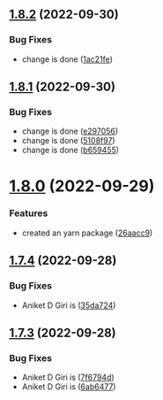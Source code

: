 ## [1.8.2](https://github.com/ANKDGIRI777/mypackage/compare/v1.8.1...v1.8.2) (2022-09-30)


### Bug Fixes

* change is done ([1ac21fe](https://github.com/ANKDGIRI777/mypackage/commit/1ac21fecd4722829a59cb0d75c150ba6842485f5))

## [1.8.1](https://github.com/ANKDGIRI777/mypackage/compare/v1.8.0...v1.8.1) (2022-09-30)


### Bug Fixes

* change is done ([e297056](https://github.com/ANKDGIRI777/mypackage/commit/e29705606fc0976391c2959401561eacd1e655ee))
* change is done ([5108f97](https://github.com/ANKDGIRI777/mypackage/commit/5108f97fd642b43879c7a0085821235daa3b7602))
* change is done ([b659455](https://github.com/ANKDGIRI777/mypackage/commit/b659455888e9cc15c0a77dea82c8a13fc6718815))

# [1.8.0](https://github.com/ANKDGIRI777/mypackage/compare/v1.7.4...v1.8.0) (2022-09-29)


### Features

* created an yarn package ([26aacc9](https://github.com/ANKDGIRI777/mypackage/commit/26aacc938a47722c624ca823d1e99550464d8762))

## [1.7.4](https://github.com/ANKDGIRI777/mypackage/compare/v1.7.3...v1.7.4) (2022-09-28)


### Bug Fixes

* Aniket D Giri is ([35da724](https://github.com/ANKDGIRI777/mypackage/commit/35da7245d981a4aa35ab336fcb0f245c3af53701))

## [1.7.3](https://github.com/ANKDGIRI777/mypackage/compare/v1.7.2...v1.7.3) (2022-09-28)


### Bug Fixes

* Aniket D Giri is ([7f6794d](https://github.com/ANKDGIRI777/mypackage/commit/7f6794d9a95af8cd17f7bcc85806d9fb312ab81c))
* Aniket D Giri is ([6ab6477](https://github.com/ANKDGIRI777/mypackage/commit/6ab6477857269ebe473225d2942e6757c629f63a))
